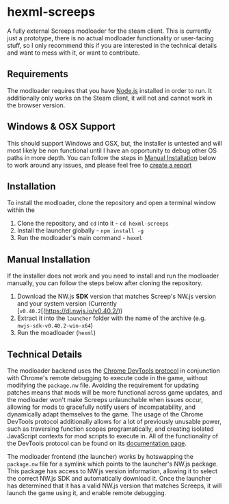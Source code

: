 # hexml-screeps
A fully external Screeps modloader for the steam client.
This is currently just a prototype, there is no actual modloader functionality or user-facing stuff, so I only recommend this if you are interested in the technical details and want to mess with it, or want to contribute.

## Requirements
The modloader requires that you have [Node.js](https://nodejs.org/en/) installed in order to run.
It additionally only works on the Steam client, it will not and cannot work in the browser version.

## Windows & OSX Support
This should support Windows and OSX, but, the installer is untested and will most likely be non functional until I have an opportunity to debug other OS paths in more depth.
You can follow the steps in [Manual Installation](#manual-installation) below to work around any issues, and please feel free to [create a report](/issues)

## Installation
To install the modloader, clone the repository and open a terminal window within the 
1. Clone the repository, and `cd` into it - `cd hexml-screeps`
2. Install the launcher globally - `npm install -g`
3. Run the modloader's main command - `hexml`

## Manual Installation
If the installer does not work and you need to install and run the modloader manually, you can follow the steps below after cloning the repository.
1. Download the NW.js **SDK** version that matches Screep's NW.js version and your system version (Currently [`v0.40.2`[(https://dl.nwjs.io/v0.40.2/))
2. Extract it into the `launcher` folder with the name of the archive (e.g. `nwjs-sdk-v0.40.2-win-x64`)
3. Run the moadloader (`hexml`)

## Technical Details
The modloader backend uses the [Chrome DevTools protocol](https://chromedevtools.github.io/devtools-protocol/) in conjunction with Chrome's remote debugging to execute code in the game, without modifying the `package.nw` file.
Avoiding the requirement for updating patches means that mods will be more functional across game updates, and the modloader won't make Screeps unlaunchable when issues occur, allowing for mods to gracefully notify users of incompatability, and dynamically adapt themselves to the game.
The usage of the Chrome DevTools protocol additionally allows for a lot of previously unusable power, such as traversing function scopes programatically, and creating isolated JavaScript contexts for mod scripts to execute in. All of the functionality of the DevTools protocol can be found on its [documentation page](https://chromedevtools.github.io/devtools-protocol/).

The modloader frontend (the launcher) works by hotswapping the `package.nw` file for a symlink which points to the launcher's NW.js package.
This package has access to NW.js version information, allowing it to select the correct NW.js SDK and automatically download it.
Once the launcher has determined that it has a valid NW.js version that matches Screeps, it will launch the game using it, and enable remote debugging.
